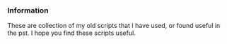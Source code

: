 ### Information

These are collection of my old scripts that I have used, or found useful in the
pst. I hope you find these scripts useful.
